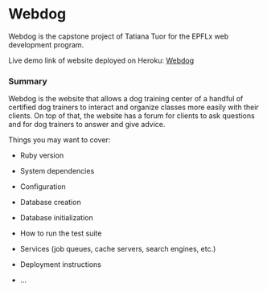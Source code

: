 # Webdog

Webdog is the capstone project of Tatiana Tuor for the EPFLx web development program. 

Live demo link of website deployed on Heroku: [Webdog](https://www.example.com)

### Summary

Webdog is the website that allows a dog training center of a handful of certified dog trainers to interact and organize classes more easily with their clients. On top of that, the website has a forum for clients to ask questions and for dog trainers to answer and give advice.




Things you may want to cover:

* Ruby version

* System dependencies

* Configuration

* Database creation

* Database initialization

* How to run the test suite

* Services (job queues, cache servers, search engines, etc.)

* Deployment instructions

* ...
